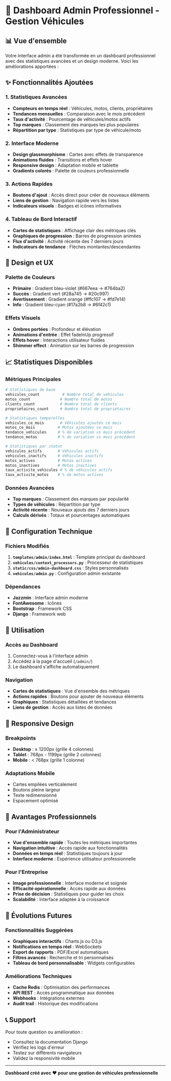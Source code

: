 # 🚗 Dashboard Admin Professionnel - Gestion Véhicules

## 📊 Vue d'ensemble

Votre interface admin a été transformée en un dashboard professionnel avec des statistiques avancées et un design moderne. Voici les améliorations apportées :

## ✨ Fonctionnalités Ajoutées

### 1. **Statistiques Avancées**
- **Compteurs en temps réel** : Véhicules, motos, clients, propriétaires
- **Tendances mensuelles** : Comparaison avec le mois précédent
- **Taux d'activité** : Pourcentage de véhicules/motos actifs
- **Top marques** : Classement des marques les plus populaires
- **Répartition par type** : Statistiques par type de véhicule/moto

### 2. **Interface Moderne**
- **Design glassmorphisme** : Cartes avec effets de transparence
- **Animations fluides** : Transitions et effets hover
- **Responsive design** : Adaptation mobile et tablette
- **Gradients colorés** : Palette de couleurs professionnelle

### 3. **Actions Rapides**
- **Boutons d'ajout** : Accès direct pour créer de nouveaux éléments
- **Liens de gestion** : Navigation rapide vers les listes
- **Indicateurs visuels** : Badges et icônes informatives

### 4. **Tableau de Bord Interactif**
- **Cartes de statistiques** : Affichage clair des métriques clés
- **Graphiques de progression** : Barres de progression animées
- **Flux d'activité** : Activité récente des 7 derniers jours
- **Indicateurs de tendance** : Flèches montantes/descendantes

## 🎨 Design et UX

### Palette de Couleurs
- **Primaire** : Gradient bleu-violet (#667eea → #764ba2)
- **Succès** : Gradient vert (#28a745 → #20c997)
- **Avertissement** : Gradient orange (#ffc107 → #fd7e14)
- **Info** : Gradient bleu-cyan (#17a2b8 → #6f42c1)

### Effets Visuels
- **Ombres portées** : Profondeur et élévation
- **Animations d'entrée** : Effet fadeInUp progressif
- **Effets hover** : Interactions utilisateur fluides
- **Shimmer effect** : Animation sur les barres de progression

## 📈 Statistiques Disponibles

### Métriques Principales
```python
# Statistiques de base
vehicules_count          # Nombre total de véhicules
motos_count             # Nombre total de motos
clients_count           # Nombre total de clients
proprietaires_count     # Nombre total de propriétaires

# Statistiques temporelles
vehicules_ce_mois       # Véhicules ajoutés ce mois
motos_ce_mois          # Motos ajoutées ce mois
tendance_vehicules     # % de variation vs mois précédent
tendance_motos         # % de variation vs mois précédent

# Statistiques par statut
vehicules_actifs       # Véhicules actifs
vehicules_inactifs     # Véhicules inactifs
motos_actives          # Motos actives
motos_inactives        # Motos inactives
taux_activite_vehicules # % de véhicules actifs
taux_activite_motos    # % de motos actives
```

### Données Avancées
- **Top marques** : Classement des marques par popularité
- **Types de véhicules** : Répartition par type
- **Activité récente** : Nouveaux ajouts des 7 derniers jours
- **Calculs dérivés** : Totaux et pourcentages automatiques

## 🔧 Configuration Technique

### Fichiers Modifiés
1. **`templates/admin/index.html`** : Template principal du dashboard
2. **`vehicules/context_processors.py`** : Processeur de statistiques
3. **`static/css/admin-dashboard.css`** : Styles personnalisés
4. **`vehicules/admin.py`** : Configuration admin existante

### Dépendances
- **Jazzmin** : Interface admin moderne
- **FontAwesome** : Icônes
- **Bootstrap** : Framework CSS
- **Django** : Framework web

## 🚀 Utilisation

### Accès au Dashboard
1. Connectez-vous à l'interface admin
2. Accédez à la page d'accueil (`/admin/`)
3. Le dashboard s'affiche automatiquement

### Navigation
- **Cartes de statistiques** : Vue d'ensemble des métriques
- **Actions rapides** : Boutons pour ajouter de nouveaux éléments
- **Graphiques** : Statistiques détaillées et tendances
- **Liens de gestion** : Accès aux listes de données

## 📱 Responsive Design

### Breakpoints
- **Desktop** : ≥ 1200px (grille 4 colonnes)
- **Tablet** : 768px - 1199px (grille 2 colonnes)
- **Mobile** : < 768px (grille 1 colonne)

### Adaptations Mobile
- Cartes empilées verticalement
- Boutons pleine largeur
- Texte redimensionné
- Espacement optimisé

## 🎯 Avantages Professionnels

### Pour l'Administrateur
- **Vue d'ensemble rapide** : Toutes les métriques importantes
- **Navigation intuitive** : Accès rapide aux fonctionnalités
- **Données en temps réel** : Statistiques toujours à jour
- **Interface moderne** : Expérience utilisateur professionnelle

### Pour l'Entreprise
- **Image professionnelle** : Interface moderne et soignée
- **Efficacité opérationnelle** : Accès rapide aux données
- **Prise de décision** : Statistiques pour guider les choix
- **Scalabilité** : Interface adaptée à la croissance

## 🔮 Évolutions Futures

### Fonctionnalités Suggérées
- **Graphiques interactifs** : Charts.js ou D3.js
- **Notifications en temps réel** : WebSockets
- **Export de rapports** : PDF/Excel automatiques
- **Filtres avancés** : Recherche et tri personnalisés
- **Tableau de bord personnalisable** : Widgets configurables

### Améliorations Techniques
- **Cache Redis** : Optimisation des performances
- **API REST** : Accès programmatique aux données
- **Webhooks** : Intégrations externes
- **Audit trail** : Historique des modifications

## 📞 Support

Pour toute question ou amélioration :
- Consultez la documentation Django
- Vérifiez les logs d'erreur
- Testez sur différents navigateurs
- Validez la responsivité mobile

---

**Dashboard créé avec ❤️ pour une gestion de véhicules professionnelle** 